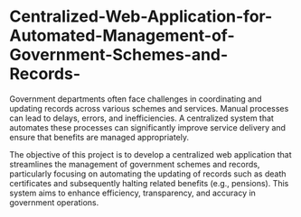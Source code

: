 # Centralized-Web-Application-for-Automated-Management-of-Government-Schemes-and-Records-
Government departments often face challenges in coordinating and updating records across various schemes and services. Manual processes can lead to delays, errors, and inefficiencies. A centralized system that automates these processes can significantly improve service delivery and ensure that benefits are managed appropriately.

The objective of this project is to develop a centralized web application that streamlines the management of government schemes and records, particularly focusing on automating the updating of records such as death certificates and subsequently halting related benefits (e.g., pensions). This system aims to enhance efficiency, transparency, and accuracy in government operations.
